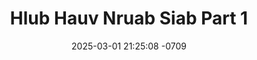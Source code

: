 ---
layout: movie-video-data
date: 2025-03-01 21:25:08 -0709
categories: movie

# Site Attributes
title: "Hlub Hauv Nruab Siab Part 1"
permalink: "/movie/Hlub_Hauv_Nruab_Siab_Part_1"

# Movie Attributes
synopsis: ""
producer: ""
director: ""
writer: ""
video_link: ""
genre: "Romance"
year: "2008"
release_type: "DVD"
storage: "Center for Hmong Studies"
thumbnail: "/assets/images/movie_thumbnails/Hlub Hauv Nruab Siab Part 1.jpeg"
publishing_company: "Hmoob Lawj Xeeb Production Thailand, Tidus Entertainment"

# Sequels + Parts
base_movie: ""
total_parts: 
sequel: ""

# Movie Cast
cast:
- name: "Keej Lauj"
- name: "Ntxawm Xyooj"
- name: "Yebpov Xyooj"
- name: "Npauj Lis"
- name: "Pov Lis"
- name: "Qawm Xyooj"
---